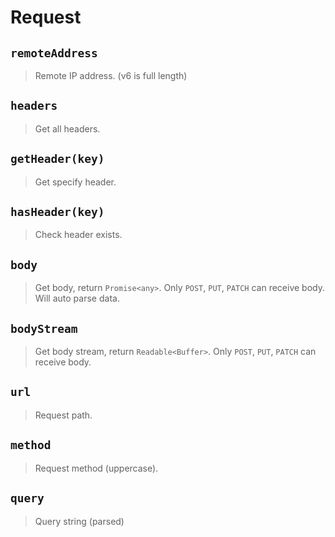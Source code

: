# Request

## `remoteAddress`

> Remote IP address. (v6 is full length)

## `headers`

> Get all headers.

## `getHeader(key)`

> Get specify header.

## `hasHeader(key)`

> Check header exists.

## `body`

> Get body, return `Promise<any>`.
> Only `POST`, `PUT`, `PATCH` can receive body.
> Will auto parse data.

## `bodyStream`

> Get body stream, return `Readable<Buffer>`.
> Only `POST`, `PUT`, `PATCH` can receive body.

## `url`

> Request path.

## `method`

> Request method (uppercase).

## `query`

> Query string (parsed)
